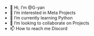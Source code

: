 - 👋 Hi, I’m @G-yan
- 👀 I’m interested in Meta Projects
- 🌱 I’m currently learning Python
- 💞️ I’m looking to collaborate on Projects
- 📫 How to reach me Discord

<!---
Gyaneshp/Gyaneshp is a ✨ special ✨ repository because its `README.md` (this file) appears on your GitHub profile.
You can click the Preview link to take a look at your changes.
--->
